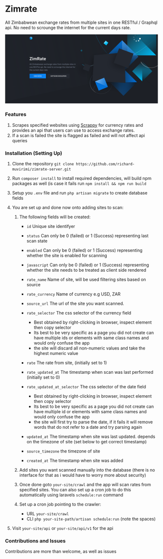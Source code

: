 # Zimrate

All Zimbabwean exchange rates from multiple sites in one RESTful / Graphql api. No need to scrounge the internet for the
current days rate.

![Screenshot1](resources/js/assets/images/zimrate_screenshot.png)

### Features

1. Scrapes specified websites using [Scrappy](https://scrappy.tyganeutronics.com) for currency rates and provides an api
   that users can use to access exchange rates.
2. If a scan is failed the site is flagged as failed and will not affect api queries

### Installation (Setting Up)

1. Clone the repository `git clone https://github.com/richard-muvirimi/zimrate-server.git`
2. Run `composer install` to install required dependencies, will build npm packages as well (is case it fails run `npm
   install && npm run build`
3. Setup you `.env` file and run `php artisan migrate` to create database fields
4. You are set up and done now onto adding sites to scan:

    1. The following fields will be created:

        - `id` Unique site identifyer
        - `status` Can only be 0 (failed) or 1 (Success) representing last scan state
        - `enabled` Can only be 0 (failed) or 1 (Success) representing whether the site is enabled for scanning
        - `javascript` Can only be 0 (failed) or 1 (Success) representing whether the site needs to be treated as client
          side rendered
        - `rate_name` Name of site, will be used filtering sites based on source
        - `rate_currency` Name of currency e.g USD, ZAR
        - `source_url` The url of the site you want scanned.
        - `rate_selector` The css selector of the currency field

            - Best obtained by right-clicking in browser, inspect element then copy selector
            - Its best to be very specific as a page you did not create can have multiple ids or elements with same
              class
              names and would only confuse the app
            - the site will discard all non-numeric values and take the highest numeric value

        - `rate` The rate from site, (initially set to 1)
        - `rate_updated_at` The timestamp when scan was last performed (initially set to 0)
        - `rate_updated_at_selector` The css selector of the date field

            - Best obtained by right-clicking in browser, inspect element then copy selector
            - Its best to be very specific as a page you did not create can have multiple id or elements with same class
              names and would only confuse the app
            - the site will first try to parse the date, if it fails it will remove words that do not refer to a date
              and try parsing again

        - `updated_at` The timestamp when site was last updated. depends on the timezone of site (set below to get
          correct timestamp)
        - `source_timezone` the timezone of site
        - `created_at` The timestamp when site was added

    2. Add sites you want scanned manually into the database (there is no interface for that as i would have to worry
       more about security)

    3. Once done goto `your-site/crawl` and the app will scan rates from specified sites. You can also set up a cron
       job to do this automatically using laravels `schedule:run` command

    4. Set up a cron job pointing to the crawler:
        - URL `your-site/crawl`
        - CLI `php your-site-path/artisan schedule:run` (note the spaces)

5. Visit `your-site/api` or `your-site/api/v1` for the api

### Contributions and Issues

Contributions are more than welcome, as well as issues
